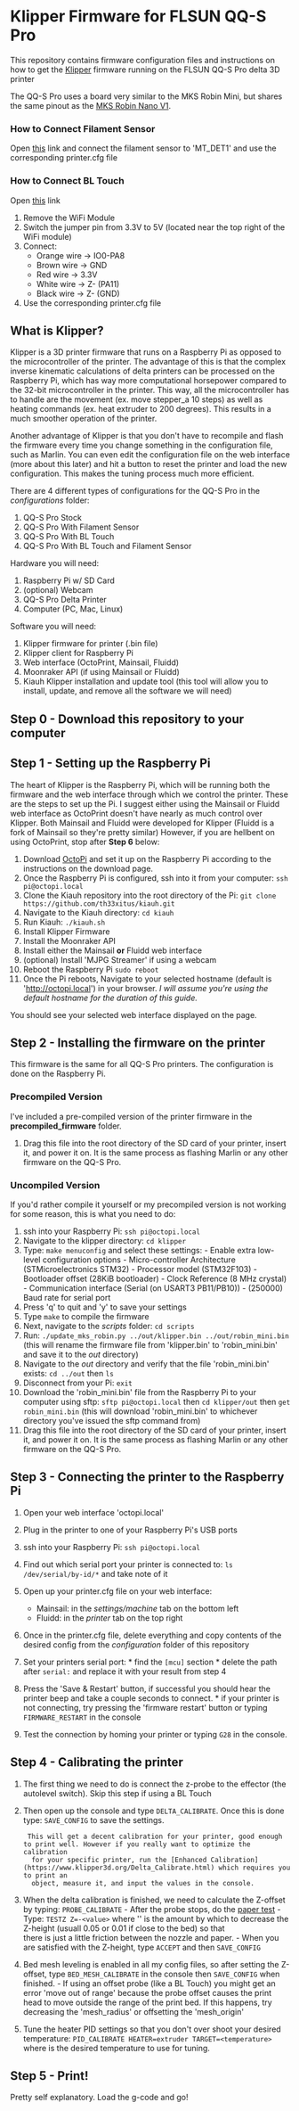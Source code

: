 # Klipper Firmware for FLSUN QQ-S Pro
This repository contains firmware configuration files and instructions on how to get the [Klipper](https://www.klipper3d.org/) firmware running on the FLSUN QQ-S Pro delta 3D printer

The QQ-S Pro uses a board very similar to the MKS Robin Mini, but shares the same pinout as the [MKS Robin Nano V1](https://github.com/makerbase-mks/MKS-Robin-Nano-V1.X/blob/master/hardware/MKS%20Robin%20Nano%20V1.1_001/MKS%20Robin%20Nano%20V1.1_001%20PIN.pdf).


### How to Connect Filament Sensor
Open [this](https://github.com/makerbase-mks/MKS-Robin-Nano-V1.X/blob/master/hardware/MKS%20Robin%20Nano%20V1.1_001/MKS%20Robin%20Nano%20V1.1_001%20PIN.pdf) link and connect the filament sensor to 'MT_DET1' and use the corresponding printer.cfg file

### How to Connect BL Touch
Open [this](https://github.com/makerbase-mks/MKS-Robin-Nano-V1.X/blob/master/hardware/MKS%20Robin%20Nano%20V1.1_001/MKS%20Robin%20Nano%20V1.1_001%20PIN.pdf) link

1. Remove the WiFi Module
2. Switch the jumper pin from 3.3V to 5V (located near the top right of the WiFi module)
3. Connect:
   - Orange wire -> IO0-PA8
   - Brown wire -> GND
   - Red wire -> 3.3V
   - White wire -> Z- (PA11)
   - Black wire -> Z- (GND)
4. Use the corresponding printer.cfg file



## What is Klipper?

Klipper is a 3D printer firmware that runs on a Raspberry Pi as opposed to the microcontroller of the printer.
The advantage of this is that the complex inverse kinematic calculations of delta printers can be processed on the
Raspberry Pi, which has way more computational horsepower compared to the 32-bit microcontroller in the printer.
This way, all the microcontroller has to handle are the movement (ex. move stepper_a 10 steps) as well as heating commands
(ex. heat extruder to 200 degrees). This results in a much smoother operation of the printer.

Another advantage of Klipper is that you don't have to recompile and flash the firmware every time you change something in
the configuration file, such as Marlin. You can even edit the configuration file on the web interface (more about this later)
and hit a button to reset the printer and load the new configuration. This makes the tuning process much more efficient.

There are 4 different types of configurations for the QQ-S Pro in the *configurations* folder:

1. QQ-S Pro Stock
2. QQ-S Pro With Filament Sensor
3. QQ-S Pro With BL Touch
4. QQ-S Pro With BL Touch and Filament Sensor

Hardware you will need:

1. Raspberry Pi w/ SD Card
2. (optional) Webcam
3. QQ-S Pro Delta Printer
4. Computer (PC, Mac, Linux)

Software you will need:

1. Klipper firmware for printer (.bin file)
2. Klipper client for Raspberry Pi
3. Web interface (OctoPrint, Mainsail, Fluidd)
4. Moonraker API (if using Mainsail or Fluidd)
5. Kiauh Klipper installation and update tool (this tool will allow you to install, update, and remove all the software we will need)

## Step 0 - Download this repository to your computer


## Step 1 - Setting up the Raspberry Pi

The heart of Klipper is the Raspberry Pi, which will be running both the firmware and the web interface through which we control the printer.
These are the steps to set up the Pi. I suggest either using the Mainsail or Fluidd web interface as OctoPrint doesn't have nearly as much control
over Klipper. Both Mainsail and Fluidd were developed for Klipper (Fluidd is a fork of Mainsail so they're pretty similar) However, if you are
hellbent on using OctoPrint, stop after **Step 6** below:

1. Download [OctoPi](https://octoprint.org/download/) and set it up on the Raspberry Pi according to the instructions on the download page.
2. Once the Raspberry Pi is configured, ssh into it from your computer: `ssh pi@octopi.local`
3. Clone the Kiauh repository into the root directory of the Pi: `git clone https://github.com/th33xitus/kiauh.git`
4. Navigate to the Kiauh directory: `cd kiauh`
5. Run Kiauh: `./kiauh.sh`
6. Install Klipper Firmware
7. Install the Moonraker API
8. Install either the Mainsail **or** Fluidd web interface
9. (optional) Install 'MJPG Streamer' if using a webcam
10. Reboot the Raspberry Pi `sudo reboot`
11. Once the Pi reboots, Navigate to your selected hostname (default is 'http://octopi.local') in your browser. *I will assume you're using the     default hostname for the duration of this guide.*

You should see your selected web interface displayed on the page.


## Step 2 - Installing the firmware on the printer

This firmware is the same for all QQ-S Pro printers. The configuration is done
on the Raspberry Pi.

### Precompiled Version
I've included a pre-compiled version of the printer firmware in the **precompiled_firmware** folder.

1. Drag this file into the root directory of the SD card of your printer, insert it, and power it on. It is the same process as flashing Marlin or any other firmware on the QQ-S Pro.

### Uncompiled Version
If you'd rather compile it yourself or my precompiled version is not working for some reason, this is what you need to do:

1. ssh into your Raspberry Pi: `ssh pi@octopi.local`
2. Navigate to the klipper directory: `cd klipper`
3. Type: `make menuconfig` and select these settings:
       - Enable extra low-level configuration options
             - Micro-controller Architecture (STMicroelectronics STM32)
             - Processor model (STM32F103)
             - Bootloader offset (28KiB bootloader)
             - Clock Reference (8 MHz crystal)
             - Communication interface (Serial (on USART3 PB11/PB10))
       - (250000) Baud rate for serial port
4. Press 'q' to quit and 'y' to save your settings
5. Type `make` to compile the firmware
6. Next, navigate to the *scripts* folder: `cd scripts`
7. Run: `./update_mks_robin.py ../out/klipper.bin ../out/robin_mini.bin` (this will rename the firmware file from 'klipper.bin' to 'robin_mini.bin'
   and save it to the *out* directory)
8. Navigate to the *out* directory and verify that the file 'robin_mini.bin' exists: `cd ../out` then `ls`
9. Disconnect from your Pi: `exit`
10. Download the 'robin_mini.bin' file from the Raspberry Pi to your computer using sftp: `sftp pi@octopi.local` then `cd klipper/out` then `get robin_mini.bin` (this will download 'robin_mini.bin' to whichever directory you've issued the sftp command from)
11. Drag this file into the root directory of the SD card of your printer, insert it, and power it on. It is the same process as flashing Marlin or any other firmware on the QQ-S Pro.


## Step 3 -  Connecting the printer to the Raspberry Pi

1. Open your web interface 'octopi.local'
2. Plug in the printer to one of your Raspberry Pi's USB ports
3. ssh into your Raspberry Pi: `ssh pi@octopi.local`
4. Find out which serial port your printer is connected to: `ls /dev/serial/by-id/*` and take note of it
5. Open up your printer.cfg file on your web interface:
   - Mainsail: in the *settings/machine* tab on the bottom left
   - Fluidd: in the *printer* tab on the top right
6. Once in the printer.cfg file, delete everything and copy contents of the desired config from the *configuration* folder of this repository
7. Set your printers serial port:
       * find the `[mcu]` section
       * delete the path after `serial:` and replace it with your result from step 4

8. Press the 'Save & Restart' button, if successful you should hear the printer beep and take a couple seconds to connect.
       * if your printer is not connecting, try pressing the 'firmware restart' button or typing `FIRMWARE_RESTART` in the console
9. Test the connection by homing your printer or typing `G28` in the console.


## Step 4 - Calibrating the printer

1. The first thing we need to do is connect the z-probe to the effector (the autolevel switch). Skip this step if using a BL Touch
2. Then open up the console and type `DELTA_CALIBRATE`. Once this is done type: `SAVE_CONFIG` to save the settings.

        This will get a decent calibration for your printer, good enough to print well. However if you really want to optimize the calibration
         for your specific printer, run the [Enhanced Calibration](https://www.klipper3d.org/Delta_Calibrate.html) which requires you to print an
         object, measure it, and input the values in the console.
3. When the delta calibration is finished, we need to calculate the Z-offset by typing: `PROBE_CALIBRATE`
       - After the probe stops, do the [paper test](https://www.klipper3d.org/Bed_Level.html#the-paper-test)
       - Type: `TESTZ Z=-<value>` where '<value>' is the amount by which to decrease the Z-height (usuall 0.05 or 0.01 if close to the bed) so that    
         there is just a little friction between the nozzle and paper.
       - When you are satisfied with the Z-height, type `ACCEPT` and then `SAVE_CONFIG`
4. Bed mesh leveling is enabled in all my config files, so after setting the Z-offset, type `BED_MESH_CALIBRATE` in the console then `SAVE_CONFIG`
   when finished.
       - If using an offset probe (like a BL Touch) you might get an error 'move out of range' because the probe offset causes the print head to
         move outside the range of the print bed. If this happens, try decreasing the 'mesh_radius' or offsetting the 'mesh_origin'
5. Tune the heater PID settings so that you don't over shoot your desired temperature: `PID_CALIBRATE HEATER=extruder TARGET=<temperature>` where
   <temperature> is the desired temperature to use for tuning.

## Step 5 - Print!

Pretty self explanatory. Load the g-code and go!
